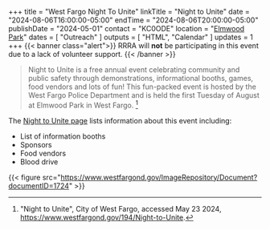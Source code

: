 +++
title = "West Fargo Night To Unite"
linkTitle = "Night to Unite"
date = "2024-08-06T16:00:00-05:00"
endTime = "2024-08-06T20:00:00-05:00"
publishDate = "2024-05-01"
contact = "KC0ODE"
location = "[Elmwood Park](/places/west-fargo-elmwood-park/)"
dates = [ "Outreach" ]
outputs = [ "HTML", "Calendar" ]
updates = 1
+++
{{< banner class="alert">}}
RRRA will **not** be participating in this event due to a lack of volunteer
support.
{{< /banner >}}

>Night to Unite is a free annual event celebrating community and public safety
>through demonstrations, informational booths, games, food vendors and lots of
>fun! This fun-packed event is hosted by the West Fargo Police Department and
>is held the first Tuesday of August at Elmwood Park in West Fargo. [^1]

[^1]: "Night to Unite", City of West Fargo, accessed May 23 2024, https://www.westfargond.gov/194/Night-to-Unite. 

The
[Night to Unite page](https://www.westfargond.gov/194/Night-to-Unite)
lists information about this event including:

* List of information booths
* Sponsors
* Food vendors
* Blood drive

{{< figure src="https://www.westfargond.gov/ImageRepository/Document?documentID=1724" >}}

